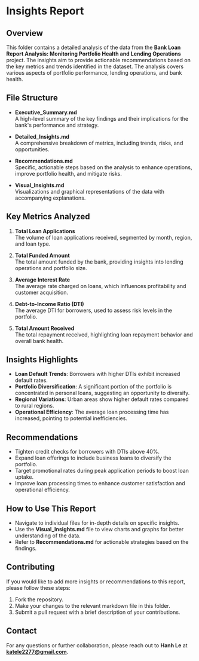 # Insights Report

## Overview
This folder contains a detailed analysis of the data from the **Bank Loan Report Analysis: Monitoring Portfolio Health and Lending Operations** project. The insights aim to provide actionable recommendations based on the key metrics and trends identified in the dataset. The analysis covers various aspects of portfolio performance, lending operations, and bank health.

## File Structure
- **Executive_Summary.md**  
  A high-level summary of the key findings and their implications for the bank's performance and strategy.

- **Detailed_Insights.md**  
  A comprehensive breakdown of metrics, including trends, risks, and opportunities.

- **Recommendations.md**  
  Specific, actionable steps based on the analysis to enhance operations, improve portfolio health, and mitigate risks.

- **Visual_Insights.md**  
  Visualizations and graphical representations of the data with accompanying explanations.

## Key Metrics Analyzed
1. **Total Loan Applications**  
   The volume of loan applications received, segmented by month, region, and loan type.
   
2. **Total Funded Amount**  
   The total amount funded by the bank, providing insights into lending operations and portfolio size.

3. **Average Interest Rate**  
   The average rate charged on loans, which influences profitability and customer acquisition.

4. **Debt-to-Income Ratio (DTI)**  
   The average DTI for borrowers, used to assess risk levels in the portfolio.

5. **Total Amount Received**  
   The total repayment received, highlighting loan repayment behavior and overall bank health.

## Insights Highlights
- **Loan Default Trends**: Borrowers with higher DTIs exhibit increased default rates. 
- **Portfolio Diversification**: A significant portion of the portfolio is concentrated in personal loans, suggesting an opportunity to diversify.
- **Regional Variations**: Urban areas show higher default rates compared to rural regions.
- **Operational Efficiency**: The average loan processing time has increased, pointing to potential inefficiencies.

## Recommendations
- Tighten credit checks for borrowers with DTIs above 40%.  
- Expand loan offerings to include business loans to diversify the portfolio.  
- Target promotional rates during peak application periods to boost loan uptake.  
- Improve loan processing times to enhance customer satisfaction and operational efficiency.  

## How to Use This Report
- Navigate to individual files for in-depth details on specific insights.  
- Use the **Visual_Insights.md** file to view charts and graphs for better understanding of the data.  
- Refer to **Recommendations.md** for actionable strategies based on the findings.  

## Contributing
If you would like to add more insights or recommendations to this report, please follow these steps:
1. Fork the repository.
2. Make your changes to the relevant markdown file in this folder.
3. Submit a pull request with a brief description of your contributions.

## Contact
For any questions or further collaboration, please reach out to **Hanh Le** at **katele2277@gmail.com**.
